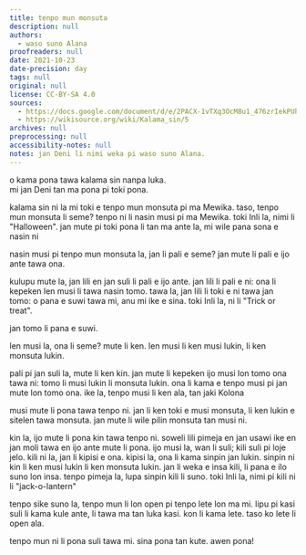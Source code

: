 ```yaml
---
title: tenpo mun monsuta
description: null
authors:
  - waso suno Alana
proofreaders: null
date: 2021-10-23
date-precision: day
tags: null
original: null
license: CC-BY-SA 4.0
sources:
  - https://docs.google.com/document/d/e/2PACX-1vTXq3OcM8u1_476zrIekPUhZ-biXWhY53_QQZSXp_ADesIdf2Go8PRgIeVvIOOBu5JBG7m9H_jMxDxO/pub
  - https://wikisource.org/wiki/Kalama_sin/5
archives: null
preprocessing: null
accessibility-notes: null
notes: jan Deni li nimi weka pi waso suno Alana.
---
```


o kama pona tawa kalama sin nanpa luka.  
mi jan Deni tan ma pona pi toki pona.

kalama sin ni la mi toki e tenpo mun monsuta pi ma Mewika. taso, tenpo mun monsuta li seme? tenpo ni li nasin musi pi ma Mewika. toki Inli la, nimi li "Halloween".  jan mute pi toki pona li tan ma ante la, mi wile pana sona e nasin ni

nasin musi pi tenpo mun monsuta la, jan li pali e seme? jan mute li pali e ijo ante tawa ona.

kulupu mute la, jan lili en jan suli li pali e ijo ante. jan lili li pali e ni: ona li kepeken len musi li tawa nasin tomo. tawa la, jan lili li toki e ni tawa jan tomo: o pana e suwi tawa mi, anu mi ike e sina. toki Inli la, ni li "Trick or treat".

jan tomo li pana e suwi.

len musi la, ona li seme? mute li ken. len musi li ken musi lukin, li ken monsuta lukin.

pali pi jan suli la, mute li ken kin. jan mute li kepeken ijo musi lon tomo ona tawa ni: tomo li musi lukin li monsuta lukin. ona li kama e tenpo musi pi jan mute lon tomo ona. ike la, tenpo musi li ken ala, tan jaki Kolona

musi mute li pona tawa tenpo ni. jan li ken toki e musi monsuta, li ken lukin e sitelen tawa monsuta. jan mute li wile pilin monsuta tan musi ni.

kin la, ijo mute li pona kin tawa tenpo ni. soweli lili pimeja en jan usawi ike en jan moli tawa en ijo ante mute li pona. ijo musi la, wan li suli; kili suli pi loje jelo. kili ni la, jan li kipisi e ona. kipisi la, ona li kama sinpin jan lukin. sinpin ni kin li ken musi lukin li ken monsuta lukin. jan li weka e insa kili, li pana e ilo suno lon insa. tenpo pimeja la, lupa sinpin kili li suno. toki Inli la, nimi pi kili ni li "jack-o-lantern"

tenpo sike suno la, tenpo mun li lon open pi tenpo lete lon ma mi. lipu pi kasi suli li kama kule ante, li tawa ma tan luka kasi. kon li kama lete. taso ko lete li open ala.

tenpo mun ni li pona suli tawa mi. sina pona tan kute. awen pona!